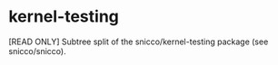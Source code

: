 # kernel-testing
[READ ONLY] Subtree split of the snicco/kernel-testing package (see snicco/snicco).
